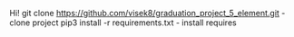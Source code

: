 Hi! 
git clone https://github.com/visek8/graduation_project_5_element.git - clone project 
pip3 install -r requirements.txt - install requires
